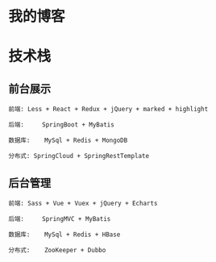 # 我的博客
# 技术栈
## 前台展示
	前端:	Less + React + Redux + jQuery + marked + highlight

	后端: 	SpringBoot + MyBatis

	数据库:	MySql + Redis + MongoDB

	分布式: SpringCloud + SpringRestTemplate
## 后台管理
	前端:	Sass + Vue + Vuex + jQuery + Echarts

	后端: 	SpringMVC + MyBatis

	数据库:	MySql + Redis + HBase

	分布式:	ZooKeeper + Dubbo
